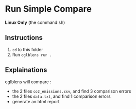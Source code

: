 # Run Simple Compare

**Linux Only**
(the command sh)

## Instructions

1. `cd` to this folder
2. Run `cglblens run .`

## Explainations

cglblens will compare :

- the 2 files `co2_emissions.csv`, and find 3 comparison errors
- the 2 files `data.txt`, and find 1 comparison errors
- generate an html report
